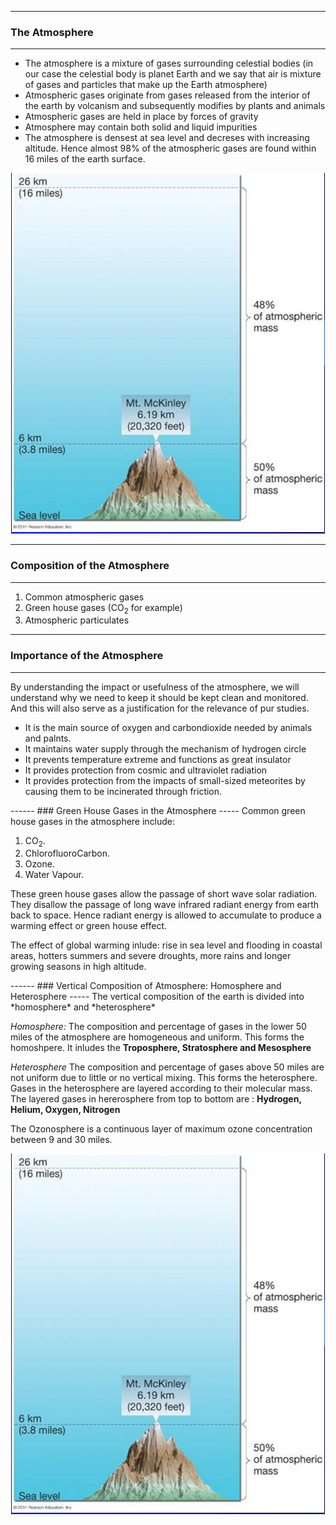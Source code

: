 ------
### The Atmosphere
-----
<span>

  * The atmosphere is a mixture of gases surrounding celestial bodies (in our case the celestial body is planet Earth and we say that air is mixture of gases and particles that make up the Earth atmosphere)
  * Atmospheric gases originate from gases released from the interior of the earth by volcanism and subsequently modifies by plants and animals
  * Atmospheric gases are held in place by forces of gravity
  * Atmosphere may contain both solid and liquid impurities
  * The atmosphere is densest at sea level and decreses with increasing altitude. Hence almost 98% of the atmospheric gases are found within 16 miles of the earth surface.

<p align="center">
<img src="/Air_Pollution_essentials/Images_Air_pollution/atmospheric_mass.png">
</p>

  
 </span>

------
### Composition of the  Atmosphere
-----

1. Common atmospheric gases
2. Green house gases (CO<sub>2</sub> for example)
3. Atmospheric particulates

------
### Importance of the  Atmosphere
-----
<span>
By understanding the impact or usefulness of the atmosphere, we will understand why we need to keep it should be kept clean and monitored. And this will also serve as a justification for the relevance of pur studies.

 * It is the main source of oxygen and carbondioxide needed by animals and palnts.
 * It maintains water supply through the mechanism  of hydrogen circle
 * It prevents temperature extreme and functions as great insulator
 * It provides protection from cosmic and ultraviolet radiation
 * It provides protection from the impacts of small-sized meteorites by causing them to be incinerated through friction.
 
</span>
------
### Green House Gases in the Atmosphere
-----
<span>
Common green house gases in the atmosphere include:

1. CO<sub>2</sub>.
2. ChlorofluoroCarbon.
3. Ozone.
4. Water Vapour.

These green house gases allow the passage of short wave solar radiation. They disallow the passage of long wave infrared radiant energy  from earth back to space. Hence radiant energy is allowed to accumulate to produce a warming effect or green house effect.
 
 The effect of global warming inlude: rise in sea level and flooding in coastal areas, hotters summers and severe droughts, more rains and longer growing seasons in high altitude.

</span>
------
### Vertical Composition of Atmosphere: Homosphere and Heterosphere
-----
<span>
The vertical composition of the earth is divided into *homosphere* and *heterosphere*

<p><i>Homosphere:</i> The composition and percentage of gases in the lower 50 miles of the atmosphere are homogeneous and uniform. This forms the homoshpere. It inludes the <strong>Troposphere, Stratosphere and Mesosphere</strong> </p>


<p><i>Heterosphere</i> The composition and percentage of gases above 50 miles are not uniform due to little or no vertical mixing. This forms the heterosphere. Gases in the heterosphere are layered according to their molecular mass. The layered gases in hererosphere from top to bottom are : <strong>Hydrogen, Helium, Oxygen, Nitrogen</strong> </p>

<p> The Ozonosphere is a continuous layer of maximum ozone concentration between 9 and 30 miles. </p>


<p align="center">
<img src="/Air_Pollution_essentials/Images_Air_pollution/atmospheric_mass.png">
</p>


</span>






